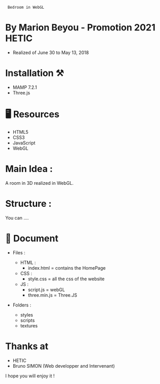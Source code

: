      Bedroom in WebGL

# By Marion Beyou - Promotion 2021 HETIC
* Realized of June 30 to May 13, 2018

# Installation ⚒
* MAMP 7.2.1
* Three.js 

# 🖥 Resources
* HTML5
* CSS3
* JavaScript
* WebGL 

# Main Idea :
A room in 3D realized in WebGL.

# Structure :
You can .... 

# 📑 Document 
  * Files : 
    * HTML :
      - index.html = contains the HomePage
    * CSS :
      - style.css = all the css of the website
    * JS :
      - script.js = webGL
      - three.min.js = Three.JS 

  * Folders :
    - styles
    - scripts
    - textures

# Thanks at 
- HETIC
- Bruno SIMON (Web developper and Intervenant)

I hope you will enjoy it ! 
